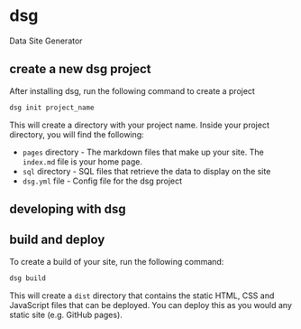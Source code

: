 # dsg
Data Site Generator

## create a new dsg project

After installing dsg, run the following command to create a project
```bash
dsg init project_name
```

This will create a directory with your project name. Inside your project directory, you will find the 
following:
- `pages` directory - The markdown files that make up your site. The `index.md` file is your home page.
- `sql` directory - SQL files that retrieve the data to display on the site
- `dsg.yml` file - Config file for the dsg project

## developing with dsg


## build and deploy

To create a build of your site, run the following command:
```bash
dsg build
```

This will create a `dist` directory that contains the static HTML, CSS and JavaScript files that can be deployed. 
You can deploy this as you would any static site (e.g. GitHub pages).
